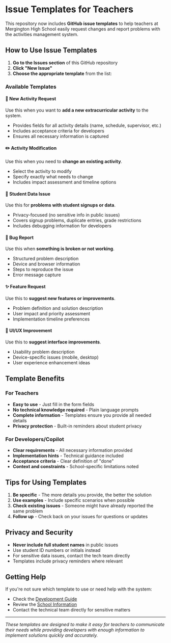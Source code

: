 # Issue Templates for Teachers

This repository now includes **GitHub issue templates** to help teachers at Mergington High School easily request changes and report problems with the activities management system.

## How to Use Issue Templates

1. **Go to the Issues section** of this GitHub repository
2. **Click "New Issue"** 
3. **Choose the appropriate template** from the list:

### Available Templates

#### 🎯 **New Activity Request**
Use this when you want to **add a new extracurricular activity** to the system.
- Provides fields for all activity details (name, schedule, supervisor, etc.)
- Includes acceptance criteria for developers
- Ensures all necessary information is captured

#### ✏️ **Activity Modification** 
Use this when you need to **change an existing activity**.
- Select the activity to modify
- Specify exactly what needs to change
- Includes impact assessment and timeline options

#### 👥 **Student Data Issue**
Use this for **problems with student signups or data**.
- Privacy-focused (no sensitive info in public issues)
- Covers signup problems, duplicate entries, grade restrictions
- Includes debugging information for developers

#### 🐛 **Bug Report**
Use this when **something is broken or not working**.
- Structured problem description
- Device and browser information
- Steps to reproduce the issue
- Error message capture

#### ✨ **Feature Request**
Use this to **suggest new features or improvements**.
- Problem definition and solution description
- User impact and priority assessment
- Implementation timeline preferences

#### 🎨 **UI/UX Improvement**
Use this to **suggest interface improvements**.
- Usability problem description
- Device-specific issues (mobile, desktop)
- User experience enhancement ideas

## Template Benefits

### For Teachers
- **Easy to use** - Just fill in the form fields
- **No technical knowledge required** - Plain language prompts
- **Complete information** - Templates ensure you provide all needed details
- **Privacy protection** - Built-in reminders about student privacy

### For Developers/Copilot
- **Clear requirements** - All necessary information provided
- **Implementation hints** - Technical guidance included
- **Acceptance criteria** - Clear definition of "done"
- **Context and constraints** - School-specific limitations noted

## Tips for Using Templates

1. **Be specific** - The more details you provide, the better the solution
2. **Use examples** - Include specific scenarios when possible
3. **Check existing issues** - Someone might have already reported the same problem
4. **Follow up** - Check back on your issues for questions or updates

## Privacy and Security

- **Never include full student names** in public issues
- Use student ID numbers or initials instead
- For sensitive data issues, contact the tech team directly
- Templates include privacy reminders where relevant

## Getting Help

If you're not sure which template to use or need help with the system:
- Check the [Development Guide](../docs/how-to-develop.md)
- Review the [School Information](.github/copilot-instructions.md)
- Contact the technical team directly for sensitive matters

---

*These templates are designed to make it easy for teachers to communicate their needs while providing developers with enough information to implement solutions quickly and accurately.*
